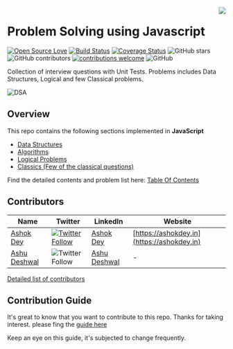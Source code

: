<img src=".github/logo.png" align="right"/>

# Problem Solving using Javascript

[![Open Source Love](https://badges.frapsoft.com/os/v2/open-source.svg?v=103)](https://github.com/vinitshahdeo/HacktoberFest)
[![Build Status](https://travis-ci.org/knaxus/problem-solving-javascript.svg?branch=master)](https://travis-ci.org/knaxus/problem-solving-javascript)
[![Coverage Status](https://coveralls.io/repos/github/knaxus/problem-solving-javascript/badge.svg?branch=master)](https://coveralls.io/github/knaxus/problem-solving-javascript?branch=master)
![GitHub stars](https://img.shields.io/github/stars/knaxus/problem-solving-javascript)
![GitHub contributors](https://img.shields.io/github/contributors/knaxus/problem-solving-javascript)
[![contributions welcome](https://img.shields.io/badge/contributions-welcome-brightgreen.svg?style=flat)](https://github.com/knaxus/problem-solving-javascript/issues)
![GitHub](https://img.shields.io/github/license/knaxus/problem-solving-javascript)

Collection of interview questions with Unit Tests. Problems includes Data Structures, Logical and few Classical problems.

![DSA](.github/dsa.jpeg)

## Overview

This repo contains the following sections implemented in **JavaScript**

- [Data Structures](src/_DataStructures_)
- [Algorithms](src/_Algorithms_)
- [Logical Problems](src/_Problems_)
- [Classics (Few of the classical questions)](src/_Classics_)

Find the detailed contents and problem list here: [Table Of Contents](TOC.md)

## Contributors

| Name                                      | Twitter                                     | LinkedIn                                      | Website                                    |
| ----------------------------------------- | ------------------------------------------- | --------------------------------------------- | ------------------------------------------ |
| [Ashok Dey](https://github.com/ashokdey)  |<a class="header-badge" target="_blank" href="https://twitter.com/intent/follow?screen_name=ashokdey_">![Twitter Follow](https://img.shields.io/twitter/follow/ashokdey_?label=%40ashokdey_&style=social) </a> | [Ashok Dey](https://linkedin.com/in/ashokdey) | [https://ashokdey.in](https://ashokdey.in)|
| [Ashu Deshwal](https://github.com/TheSTL) | ![Twitter Follow](https://img.shields.io/twitter/follow/_TheSTL_?label=%40_TheSTL&style=social)| [Ashu Deshwal](https://www.linkedin.com/in/ashu-deshwal/) | - |

[Detailed list of contributors](https://github.com/knaxus/problem-solving-javascript/graphs/contributors)

## Contribution Guide

It's great to know that you want to contribute to this repo. Thanks for taking interest. please fing the [guide here](https://github.com/knaxus/problem-solving-javascript/blob/master/CONTRIBUTING.md)

Keep an eye on this guide, it's subjected to change frequently.
